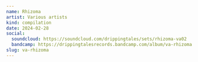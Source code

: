 ```yaml
---
name: Rhizoma
artist: Various artists
kind: compilation
date: 2024-02-28
social:
  soundcloud: https://soundcloud.com/drippingtales/sets/rhizoma-va02
  bandcamp: https://drippingtalesrecords.bandcamp.com/album/va-rhizoma
slug: va-rhizoma
---
```


